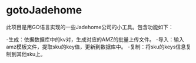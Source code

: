 # gotoJadehome

此项目是用GO语言实现的一些Jadehome公司的小工具。包含功能如下：

-生成：依据数据库中的kv对，生成对应的AMZ的批量上传文件。
-导入：输入amz模板文件，提取sku的key值，更新到数据库中。
-复制：将sku的keys信息复制到其他sku上。